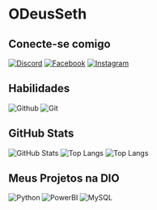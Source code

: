 
# ODeusSeth


## Conecte-se comigo
[![Discord](https://img.shields.io/badge/Discord-000?style=for-the-badge&logo=discord)](https://www.discord.com/in/ODeusSeth#7449/)
[![Facebook](https://img.shields.io/badge/Facebook-000?style=for-the-badge&logo=facebook)](https://www.facebook.com/cesar.dantas.71/)
[![Instagram](https://img.shields.io/badge/Instagram-000?style=for-the-badge&logo=instagram)](https://www.instagram.com/cesardantas71/)

## Habilidades
![Github](https://img.shields.io/badge/Github-181717?style=for-the-badge&logo=Github&logoColor=purple)
![Git](https://img.shields.io/badge/Git-400?style=for-the-badge&logo=git&logoColor=purple)

## GitHub Stats
![GitHub Stats](https://github-readme-stats.vercel.app/api?username=odeusseth&theme=transparent&bg_color=000&border_color=30A3DC&show_icons=true&icon_color=30A3DC&title_color=E94D5F&text_color=FFF)
![Top Langs](https://github-readme-stats-git-masterrstaa-rickstaa.vercel.app/api/top-langs/?username=odeusseth&bg_color=000&border_color=30A3DC&title_color=E94D5F&text_color=FFF)
![Top Langs](https://github-readme-stats-git-masterrstaa-rickstaa.vercel.app/api/top-langs/?username=odeusseth&layout=compact&bg_color=000&border_color=30A3DC&title_color=E94D5F&text_color=FFF)

## Meus Projetos na DIO
![Python](https://img.shields.io/badge/Python-000?style=for-the-badge&logo=python)
![PowerBI](https://img.shields.io/badge/PowerBI-000?style=for-the-badge&logo=PowerBI)
![MySQL](https://img.shields.io/badge/MySQL-000?style=for-the-badge&logo=MySQL)
